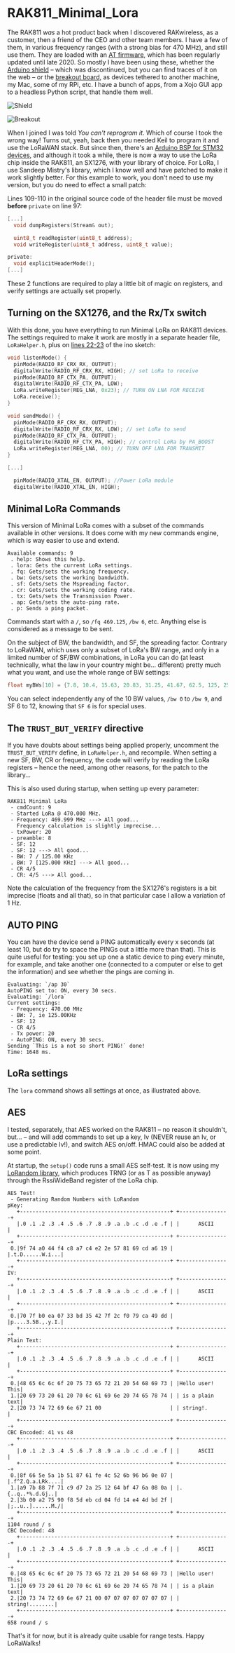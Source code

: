 # RAK811_Minimal_Lora

The RAK811 *was* a hot product back when I discovered RAKwireless, as a customer, then a friend of the CEO and other team members. I have a few of them, in various frequency ranges (with a strong bias for 470 MHz), and still use them. They are loaded with an [AT firmware](https://downloads.rakwireless.com/LoRa/RAK811/Firmware/), which has been regularly updated until late 2020. So mostly I have been using these, whether the [Arduino shield](https://www.thethingsnetwork.org/docs/devices/rak811-wisnode-lora-module/) – which was discontinued, but you can find traces of it on the web – or the [breakout board](https://store.rakwireless.com/products/rak811-lpwan-breakout-module), as devices tethered to another machine, my Mac, some of my RPi, etc. I have a bunch of apps, from a Xojo GUI app to a headless Python script, that handle them well.

![Shield](assets/Shield.jpg)

![Breakout](assets/Breakout.jpg)

When I joined I was told *You can't reprogram it*. Which of course I took the wrong way! Turns out, yeah, back then you needed Keil to program it and use the LoRaWAN stack. But since then, there's an [Arduino BSP for STM32 devices](https://github.com/stm32duino/Arduino_Core_STM32), and although it took a while, there is now a way to use the LoRa chip inside the RAK811, an SX1276, with your library of choice. For LoRa, I use Sandeep Mistry's library, which I know well and have patched to make it work slightly better. For this example to work, you don't need to use my version, but you do need to effect a small patch:

Lines 109-110 in the original source code of the header file must be moved **before** `private` on line 97:

```c
[...]
  void dumpRegisters(Stream& out);

  uint8_t readRegister(uint8_t address);
  void writeRegister(uint8_t address, uint8_t value);

private:
  void explicitHeaderMode();
[...]
```

These 2 functions are required to play a little bit of magic on registers, and verify settings are actually set properly.

## Turning on the SX1276, and the Rx/Tx switch

With this done, you have everything to run Minimal LoRa on RAK811 devices. The settings required to make it work are mostly in a separate header file, `LoRaHelper.h`, plus on [lines 22-23](https://github.com/Kongduino/RAK811_Minimal_Lora/blob/master/RAK811_Minimal_Lora.ino#L22-L23) of the ino sketch:

```c
void listenMode() {
  pinMode(RADIO_RF_CRX_RX, OUTPUT);
  digitalWrite(RADIO_RF_CRX_RX, HIGH); // set LoRa to receive
  pinMode(RADIO_RF_CTX_PA, OUTPUT);
  digitalWrite(RADIO_RF_CTX_PA, LOW);
  LoRa.writeRegister(REG_LNA, 0x23); // TURN ON LNA FOR RECEIVE
  LoRa.receive();
}

void sendMode() {
  pinMode(RADIO_RF_CRX_RX, OUTPUT);
  digitalWrite(RADIO_RF_CRX_RX, LOW); // set LoRa to send
  pinMode(RADIO_RF_CTX_PA, OUTPUT);
  digitalWrite(RADIO_RF_CTX_PA, HIGH); // control LoRa by PA_BOOST
  LoRa.writeRegister(REG_LNA, 00); // TURN OFF LNA FOR TRANSMIT
}

[...]

  pinMode(RADIO_XTAL_EN, OUTPUT); //Power LoRa module
  digitalWrite(RADIO_XTAL_EN, HIGH);
```

## Minimal LoRa Commands

This version of Minimal LoRa comes with a subset of the commands available in other versions. It does come with my new commands engine, which is way easier to use and extend.

```
Available commands: 9
 . help: Shows this help.
 . lora: Gets the current LoRa settings.
 . fq: Gets/sets the working frequency.
 . bw: Gets/sets the working bandwidth.
 . sf: Gets/sets the Mspreading factor.
 . cr: Gets/sets the working coding rate.
 . tx: Gets/sets the Transmission Power.
 . ap: Gets/sets the auto-ping rate.
 . p: Sends a ping packet.
```

Commands start with a `/`, so `/fq 469.125`, `/bw 6`, etc. Anything else is considered as a message to be sent.

On the subject of BW, the bandwidth, and SF, the spreading factor. Contrary to LoRaWAN, which uses only a subset of LoRa's BW range, and only in a limited number of SF/BW combinations, in LoRa you can do (at least technically, what the law in your country might be... different) pretty much what you want, and use the whole range of BW settings:

```c
float myBWs[10] = {7.8, 10.4, 15.63, 20.83, 31.25, 41.67, 62.5, 125, 250, 500};
```

You can select independently any of the 10 BW values, `/bw 0` to `/bw 9`, and SF 6 to 12, knowing that `SF 6` is for special uses.

## The `TRUST_BUT_VERIFY` directive

If you have doubts about settings being applied properly, uncomment the `TRUST_BUT_VERIFY` define, in `LoRaHelper.h`, and recompile. When setting a new SF, BW, CR or frequency, the code will verify by reading the LoRa registers – hence the need, among other reasons, for the patch to the library...

This is also used during startup, when setting up every parameter:

```
RAK811 Minimal LoRa
 - cmdCount: 9
 - Started LoRa @ 470.000 MHz.
 - Frequency: 469.999 MHz ---> All good...
   Frequency calculation is slightly imprecise...
 - txPower: 20
 - preamble: 8
 - SF: 12
 . SF: 12 ---> All good...
 - BW: 7 / 125.00 KHz
 . BW: 7 [125.000 KHz] ---> All good...
 - CR 4/5
 . CR: 4/5 ---> All good...
```

Note the calculation of the frequency from the SX1276's registers is a bit imprecise (floats and all that), so in that particular case I allow a variation of 1 Hz.

## AUTO PING

You can have the device send a PING automatically every x seconds (at least 10, but do try to space the PINGs out a little more than that). This is quite useful for testing: you set up one a static device to ping every minute, for example, and take another one (connected to a computer or else to get the information) and see whether the pings are coming in.

```
Evaluating: `/ap 30`
AutoPING set to: ON, every 30 secs.
Evaluating: `/lora`
Current settings:
 - Frequency: 470.00 MHz
 - BW: 7, ie 125.00KHz
 - SF: 12
 - CR 4/5
 - Tx power: 20
 - AutoPING: ON, every 30 secs.
Sending `This is a not so short PING!` done!
Time: 1648 ms.
```
## LoRa settings

The `lora` command shows all settings at once, as illustrated above.

## AES

I tested, separately, that AES worked on the RAK811 – no reason it shouldn't, but... – and will add commands to set up a key, Iv (NEVER reuse an Iv, or use a predictable Iv!), and switch AES on/off. HMAC could also be added at some point.

At startup, the `setup()` code runs a small AES self-test. It is now using my [LoRandom library](https://github.com/Kongduino/LoRandom), which produces TRNG (or as T as possible anyway) through the RssiWideBand register of the LoRa chip.

```
AES Test!
 - Generating Random Numbers with LoRandom
pKey:
   +------------------------------------------------+ +----------------+
   |.0 .1 .2 .3 .4 .5 .6 .7 .8 .9 .a .b .c .d .e .f | |      ASCII     |
   +------------------------------------------------+ +----------------+
 0.|9f 74 a0 44 f4 c8 a7 c4 e2 2e 57 81 69 cd a6 19 | |.t.D......W.i...|
   +------------------------------------------------+ +----------------+
IV:
   +------------------------------------------------+ +----------------+
   |.0 .1 .2 .3 .4 .5 .6 .7 .8 .9 .a .b .c .d .e .f | |      ASCII     |
   +------------------------------------------------+ +----------------+
 0.|70 7f b0 ea 07 33 bd 35 42 7f 2c f0 79 ca 49 dd | |p....3.5B.,.y.I.|
   +------------------------------------------------+ +----------------+
Plain Text:
   +------------------------------------------------+ +----------------+
   |.0 .1 .2 .3 .4 .5 .6 .7 .8 .9 .a .b .c .d .e .f | |      ASCII     |
   +------------------------------------------------+ +----------------+
 0.|48 65 6c 6c 6f 20 75 73 65 72 21 20 54 68 69 73 | |Hello user! This|
 1.|20 69 73 20 61 20 70 6c 61 69 6e 20 74 65 78 74 | | is a plain text|
 2.|20 73 74 72 69 6e 67 21 00                      | | string!.       |
   +------------------------------------------------+ +----------------+
CBC Encoded: 41 vs 48
   +------------------------------------------------+ +----------------+
   |.0 .1 .2 .3 .4 .5 .6 .7 .8 .9 .a .b .c .d .e .f | |      ASCII     |
   +------------------------------------------------+ +----------------+
 0.|8f 66 5e 5a 1b 51 87 61 fe 4c 52 6b 96 b6 0e 07 | |.f^Z.Q.a.LRk....|
 1.|a9 7b 88 7f 71 c9 d7 2a 25 12 64 bf 47 6a 08 0a | |.{..q..*%.d.Gj..|
 2.|3b 00 a2 75 90 f8 5d eb cd 04 fd 14 e4 4d bd 2f | |;..u..]......M./|
   +------------------------------------------------+ +----------------+
1104 round / s
CBC Decoded: 48
   +------------------------------------------------+ +----------------+
   |.0 .1 .2 .3 .4 .5 .6 .7 .8 .9 .a .b .c .d .e .f | |      ASCII     |
   +------------------------------------------------+ +----------------+
 0.|48 65 6c 6c 6f 20 75 73 65 72 21 20 54 68 69 73 | |Hello user! This|
 1.|20 69 73 20 61 20 70 6c 61 69 6e 20 74 65 78 74 | | is a plain text|
 2.|20 73 74 72 69 6e 67 21 00 07 07 07 07 07 07 07 | | string!........|
   +------------------------------------------------+ +----------------+
658 round / s
```

That's it for now, but it is already quite usable for range tests. Happy LoRaWalks!
